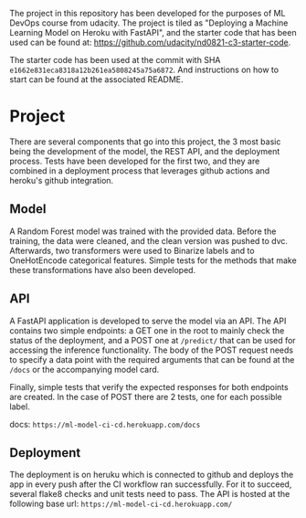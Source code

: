 The project in this repository has been developed for the purposes of ML DevOps course from udacity. The project is tiled as "Deploying a Machine Learning Model on Heroku with FastAPI", and the starter code that has been used can be found at: https://github.com/udacity/nd0821-c3-starter-code. 

The starter code has been used at the commit with SHA `e1662e831eca8318a12b261ea5808245a75a6872`. And instructions on how to start can be found at the associated README.

# Project

There are several components that go into this project, the 3 most basic being the development of the model, the REST API, and the deployment process. Tests have been developed for the first two, and they are combined in a deployment process that leverages github actions and heroku's github integration.

## Model

A Random Forest model was trained with the provided data. Before the training, the data were cleaned, and the clean version was pushed to dvc. Afterwards, two transformers were used to Binarize labels and to OneHotEncode categorical features. Simple tests for the methods that make these transformations have also been developed.

## API

A FastAPI application is developed to serve the model via an API. The API contains two simple endpoints: a GET one in the root to mainly check the status of the deployment, and a POST one at `/predict/` that can be used for accessing the inference functionality. The body of the POST request needs to specify a data point with the required arguments that can be found at the `/docs` or the accompanying model card. 

Finally, simple tests that verify the expected responses for both endpoints are created. In the case of POST there are 2 tests, one for each possible label.

docs: `https://ml-model-ci-cd.herokuapp.com/docs`

## Deployment

The deployment is on heruku which is connected to github and deploys the app in every push after the CI workflow ran successfully. For it to succeed, several flake8 checks and unit tests need to pass. The API is hosted at the following base url: `https://ml-model-ci-cd.herokuapp.com/`